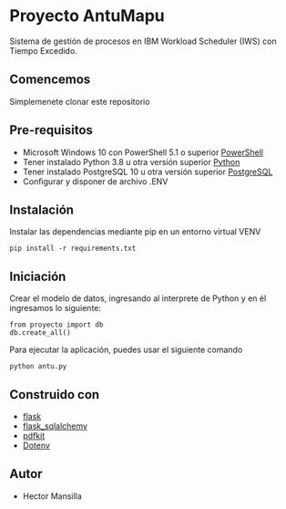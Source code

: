 # Proyecto AntuMapu
Sistema de gestión de procesos en IBM Workload Scheduler (IWS) con Tiempo Excedido.

## Comencemos 
Simplemenete clonar este repositorio

## Pre-requisitos
- Microsoft Windows 10 con PowerShell 5.1 o superior [PowerShell](https://docs.microsoft.com/en-us/powershell/)
- Tener instalado Python 3.8 u otra versión superior [Python](https://www.python.org/)
- Tener instalado PostgreSQL 10 u otra versión superior [PostgreSQL](https://www.postgresql.org/)
- Configurar y disponer de archivo .ENV

## Instalación
Instalar las dependencias mediante pip en un entorno virtual VENV

```
pip install -r requirements.txt
```

## Iniciación 
Crear el modelo de datos, ingresando al interprete de Python y en él ingresamos lo siguiente:
```
from proyecto import db
db.create_all()
```

Para ejecutar la aplicación, puedes usar el siguiente comando

```
python antu.py
```

## Construido con
- [flask](https://palletsprojects.com/p/flask/)
- [flask_sqlalchemy](https://github.com/pallets/flask-sqlalchemy)
- [pdfkit](https://github.com/JazzCore/python-pdfkit)
- [Dotenv](https://github.com/theskumar/python-dotenv)

## Autor
- Hector Mansilla 


